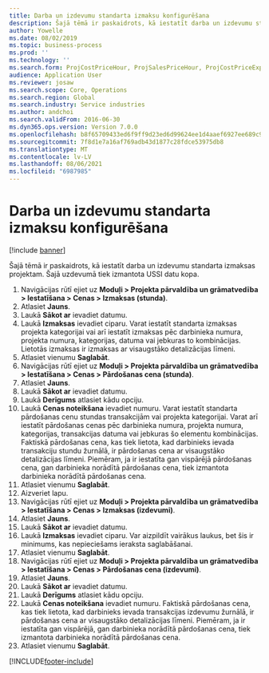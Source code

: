 ```yaml
---
title: Darba un izdevumu standarta izmaksu konfigurēšana
description: Šajā tēmā ir paskaidrots, kā iestatīt darba un izdevumu standarta izmaksas projektam.
author: Yowelle
ms.date: 08/02/2019
ms.topic: business-process
ms.prod: ''
ms.technology: ''
ms.search.form: ProjCostPriceHour, ProjSalesPriceHour, ProjCostPriceExpense, ProjSalesPriceCost
audience: Application User
ms.reviewer: josaw
ms.search.scope: Core, Operations
ms.search.region: Global
ms.search.industry: Service industries
ms.author: andchoi
ms.search.validFrom: 2016-06-30
ms.dyn365.ops.version: Version 7.0.0
ms.openlocfilehash: b8f65709433ed6f9ff9d23ed6d99624ee1d4aaef6927ee689c9f7651807340c5
ms.sourcegitcommit: 7f8d1e7a16af769adb43d1877c28fdce53975db8
ms.translationtype: MT
ms.contentlocale: lv-LV
ms.lasthandoff: 08/06/2021
ms.locfileid: "6987985"
---
```

# <a name="configure-standard-costs-for-labor-and-expenses"></a>Darba un izdevumu standarta izmaksu konfigurēšana

[!include [banner](../../includes/banner.md)]

Šajā tēmā ir paskaidrots, kā iestatīt darba un izdevumu standarta izmaksas projektam. Šajā uzdevumā tiek izmantota USSI datu kopa.

1. Navigācijas rūtī ejiet uz **Moduļi > Projekta pārvaldība un grāmatvedība > Iestatīšana > Cenas > Izmaksas (stunda)**.
2. Atlasiet **Jauns**.
3. Laukā **Sākot ar** ievadiet datumu.
4. Laukā **Izmaksas** ievadiet ciparu. Varat iestatīt standarta izmaksas projekta kategorijai vai arī iestatīt izmaksas pēc darbinieka numura, projekta numura, kategorijas, datuma vai jebkuras to kombinācijas. Lietotās izmaksas ir izmaksas ar visaugstāko detalizācijas līmeni.  
5. Atlasiet vienumu **Saglabāt**.
6. Navigācijas rūtī ejiet uz **Moduļi > Projekta pārvaldība un grāmatvedība > Iestatīšana > Cenas > Pārdošanas cena (stunda)**.
7. Atlasiet **Jauns**.
8. Laukā **Sākot ar** ievadiet datumu.
9. Laukā **Derīgums** atlasiet kādu opciju.
10. Laukā **Cenas noteikšana** ievadiet numuru. Varat iestatīt standarta pārdošanas cenu stundas transakcijām vai projekta kategorijai. Varat arī iestatīt pārdošanas cenas pēc darbinieka numura, projekta numura, kategorijas, transakcijas datuma vai jebkuras šo elementu kombinācijas. Faktiskā pārdošanas cena, kas tiek lietota, kad darbinieks ievada transakciju stundu žurnālā, ir pārdošanas cena ar visaugstāko detalizācijas līmeni. Piemēram, ja ir iestatīta gan vispārējā pārdošanas cena, gan darbinieka norādītā pārdošanas cena, tiek izmantota darbinieka norādītā pārdošanas cena.  
11. Atlasiet vienumu **Saglabāt**.
12. Aizveriet lapu.
13. Navigācijas rūtī ejiet uz **Moduļi > Projekta pārvaldība un grāmatvedība > Iestatīšana > Cenas > Izmaksas (izdevumi)**.
14. Atlasiet **Jauns**.
15. Laukā **Sākot ar** ievadiet datumu.
16. Laukā **Izmaksas** ievadiet ciparu. Var aizpildīt vairākus laukus, bet šis ir minimums, kas nepieciešams ieraksta saglabāšanai.  
17. Atlasiet vienumu **Saglabāt**.
18. Navigācijas rūtī ejiet uz **Moduļi > Projekta pārvaldība un grāmatvedība > Iestatīšana > Cenas > Pārdošanas cena (izdevumi)**.
19. Atlasiet **Jauns**.
20. Laukā **Sākot ar** ievadiet datumu.
21. Laukā **Derīgums** atlasiet kādu opciju.
22. Laukā **Cenas noteikšana** ievadiet numuru. Faktiskā pārdošanas cena, kas tiek lietota, kad darbinieks ievada transakcijas izdevumu žurnālā, ir pārdošanas cena ar visaugstāko detalizācijas līmeni. Piemēram, ja ir iestatīta gan vispārējā, gan darbinieka norādītā pārdošanas cena, tiek izmantota darbinieka norādītā pārdošanas cena.  
23. Atlasiet vienumu **Saglabāt**.



[!INCLUDE[footer-include](../../includes/footer-banner.md)]